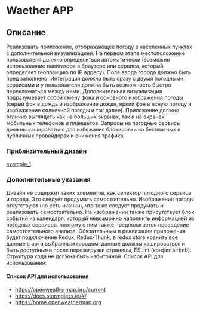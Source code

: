 # Waether APP

## Описание

Реализовать приложение, отображающее погоду в населенных пунктах с
дополнительной визуализацией. На первом этапе местоположение пользователя
должно определиться автоматически (возможно использование навигатора в браузере
или сервиса, который определяет геопозицию по IP адресу). Поле ввода города
должно быть пред заполнено. Интеграция должна быть сразу с двумя погодными
сервисами и у пользователя должна быть возможность быстро переключаться между
ними. Дополнительная визуализация подразумевает собой смену фона и основного
изображения погоды (серый фон в дождь и изображение дождя, яркий фон в ясную
погоду и изображение солнечной погоды и так далее).
Приложение должно отлично выглядеть как на больших экранах, так и на
экранах мобильных телефонов и планшетов. Запросы на погодные сервисы должны
кэшироваться для избежания блокировки на бесплатных и публичных провайдерах и
снижения трафика.

### Приблизительный дизайн

[example_1](./public/template.png)

### Дополнительные указания

Дизайн не содержит таких элементов, как селектор погодного сервиса и города.
Это следует продумать самостоятельно. Изображения погоды отсутствуют (но есть
иконки), что тоже следует продумать и реализовать самостоятельно. На изображении
также присутствует блок событий из календаря, который невозможно наполнить
информацией из погодных сервисов, поэтому с ним также предполагается проведение
самостоятельного анализа.
Обязательным в реализации приложения будет подключение Redux,
Redux-Thunk, в redux store хранить все данные с api и выбранным городом, данные
должны кэшироваться и быть доступными после перезагрузки страницы, ESLint
(конфиг airbnb). Структура кода не должна быть избыточной.
Список API для использования:

#### Список API для использования

- https://openweathermap.org/current
- https://docs.stormglass.io/#/
- https://home.openweathermap.org
